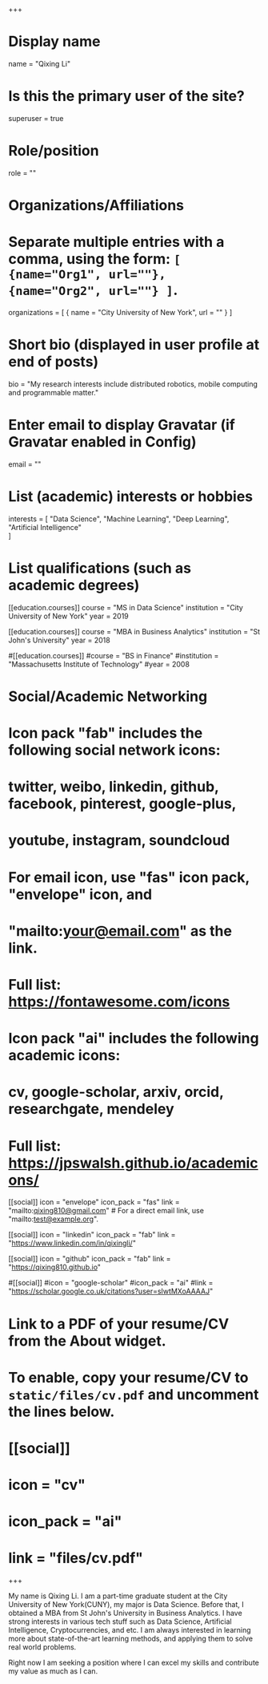 +++
# Display name
name = "Qixing Li"

# Is this the primary user of the site?
superuser = true

# Role/position
role = ""

# Organizations/Affiliations
#   Separate multiple entries with a comma, using the form: `[ {name="Org1", url=""}, {name="Org2", url=""} ]`.
organizations = [ { name = "City University of New York", url = "" } ]

# Short bio (displayed in user profile at end of posts)
bio = "My research interests include distributed robotics, mobile computing and programmable matter."

# Enter email to display Gravatar (if Gravatar enabled in Config)
email = ""

# List (academic) interests or hobbies
interests = [
  "Data Science",
  "Machine Learning",
  "Deep Learning",
  "Artificial Intelligence"  
]

# List qualifications (such as academic degrees)
[[education.courses]]
  course = "MS in Data Science"
  institution = "City University of New York"
  year = 2019

[[education.courses]]
  course = "MBA in Business Analytics"
  institution = "St John's University"
  year = 2018

#[[education.courses]]
  #course = "BS in Finance"
  #institution = "Massachusetts Institute of Technology"
  #year = 2008

# Social/Academic Networking
#
# Icon pack "fab" includes the following social network icons:
#
#   twitter, weibo, linkedin, github, facebook, pinterest, google-plus,
#   youtube, instagram, soundcloud
#
#   For email icon, use "fas" icon pack, "envelope" icon, and
#   "mailto:your@email.com" as the link.
#
#   Full list: https://fontawesome.com/icons
#
# Icon pack "ai" includes the following academic icons:
#
#   cv, google-scholar, arxiv, orcid, researchgate, mendeley
#
#   Full list: https://jpswalsh.github.io/academicons/

[[social]]
  icon = "envelope"
  icon_pack = "fas"
  link = "mailto:qixing810@gmail.com"  # For a direct email link, use "mailto:test@example.org".

[[social]]
  icon = "linkedin"
  icon_pack = "fab"
  link = "https://www.linkedin.com/in/qixingli/"

[[social]]
  icon = "github"
  icon_pack = "fab"
  link = "https://qixing810.github.io"

#[[social]]
  #icon = "google-scholar"
  #icon_pack = "ai"
  #link = "https://scholar.google.co.uk/citations?user=sIwtMXoAAAAJ"

# Link to a PDF of your resume/CV from the About widget.
# To enable, copy your resume/CV to `static/files/cv.pdf` and uncomment the lines below.
# [[social]]
#   icon = "cv"
#   icon_pack = "ai"
#   link = "files/cv.pdf"

+++

My name is Qixing Li. I am a part-time graduate student at the City University of New York(CUNY), my major is Data Science. Before that, I obtained a MBA from St John's University in Business Analytics. I have strong interests in various tech stuff such as Data Science, Artificial Intelligence, Cryptocurrencies, and etc. I am always interested in learning more about state-of-the-art learning methods, and applying them to solve real world problems.

Right now I am seeking a position where I can excel my skills and contribute my value as much as I can.